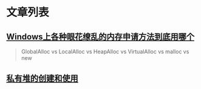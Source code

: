 # 文章列表

## [Windows上各种眼花缭乱的内存申请方法到底用哪个](Windows上各种眼花缭乱的内存申请方法到底用哪个.md)

> GlobalAlloc vs LocalAlloc vs HeapAlloc vs VirtualAlloc vs malloc vs new

## [私有堆的创建和使用](私有堆的创建和使用.md)

> 
